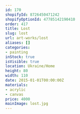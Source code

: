 ```yaml
---
id: 170
shopifyId: 8726450471242
shopifyOptionId: 47785142190410
order: 417
title: Lost
slug: lost
url: art-works/lost
aliases: []
categories:
- painting
inStock: true
isVisible: true
location: Ukraine/Home
height: 80
width: 110
date: 2015-01-01T00:00:00Z
materials:
- acrylic
- canvas
price: 4000
mainImage: lost.jpg
---
```

